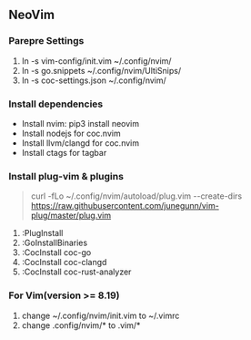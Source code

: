 ## NeoVim
### Parepre Settings
1. ln -s vim-config/init.vim ~/.config/nvim/
2. ln -s go.snippets ~/.config/nvim/UltiSnips/
3. ln -s coc-settings.json ~/.config/nvim/

### Install dependencies
- Install nvim: pip3 install neovim
- Install nodejs for coc.nvim
- Install llvm/clangd for coc.nvim
- Install ctags for tagbar

### Install plug-vim & plugins
> curl -fLo ~/.config/nvim/autoload/plug.vim --create-dirs https://raw.githubusercontent.com/junegunn/vim-plug/master/plug.vim

1. :PlugInstall
2. :GoInstallBinaries
3. :CocInstall coc-go
4. :CocInstall coc-clangd
5. :CocInstall coc-rust-analyzer

### For Vim(version >= 8.19)
1. change ~/.config/nvim/init.vim to ~/.vimrc  
2. change .config/nvim/* to .vim/*
